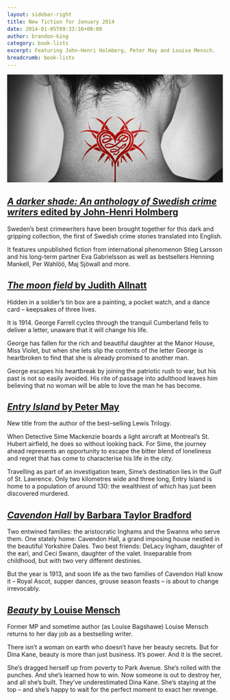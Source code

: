 ```yaml
---
layout: sidebar-right
title: New fiction for January 2014
date: 2014-01-05T09:33:10+00:00
author: brandon-king
category: book-lists
excerpt: Featuring John-Henri Holmberg, Peter May and Louise Mensch.
breadcrumb: book-lists
---
```

![A darker shade: An anthology of Swedish crime writers edited by John-Henri Holmberg](/images/featured/featured-a-darker-shade.jpg)

## [<cite>A darker shade: An anthology of Swedish crime writers</cite> edited by John-Henri Holmberg](https://suffolk.spydus.co.uk/cgi-bin/spydus.exe/ENQ/OPAC/BIBENQ/1666587?QRY=CTIBIB%3C%20IRN(35041172)&QRYTEXT=A%20darker%20shade%20%3A%2017%20Swedish%20stories%20of%20murder%2C%20mystery%20%26%20suspense)

Sweden&#8217;s best crimewriters have been brought together for this dark and gripping collection, the first of Swedish crime stories translated into English.

It features unpublished fiction from international phenomenon Stieg Larsson and his long-term partner Eva Gabrielsson as well as bestsellers Henning Mankell, Per Wahlöö, Maj Sjöwall and more.

## [<cite>The moon field</cite> by Judith Allnatt](https://suffolk.spydus.co.uk/cgi-bin/spydus.exe/ENQ/OPAC/BIBENQ/1667066?QRY=CTIBIB%3C%20IRN(34003684)&QRYTEXT=The%20moon%20field)

Hidden in a soldier&#8217;s tin box are a painting, a pocket watch, and a dance card – keepsakes of three lives.

It is 1914. George Farrell cycles through the tranquil Cumberland fells to deliver a letter, unaware that it will change his life.

George has fallen for the rich and beautiful daughter at the Manor House, Miss Violet, but when she lets slip the contents of the letter George is heartbroken to find that she is already promised to another man.

George escapes his heartbreak by joining the patriotic rush to war, but his past is not so easily avoided. His rite of passage into adulthood leaves him believing that no woman will be able to love the man he has become.

## [<cite>Entry Island</cite> by Peter May](https://suffolk.spydus.co.uk/cgi-bin/spydus.exe/ENQ/OPAC/BIBENQ/1667860?QRY=CTIBIB%3C%20IRN(31742391)&QRYTEXT=Entry%20Island)

New title from the author of the best–selling Lewis Trilogy.

When Detective Sime Mackenzie boards a light aircraft at Montreal&#8217;s St. Hubert airfield, he does so without looking back. For Sime, the journey ahead represents an opportunity to escape the bitter blend of loneliness and regret that has come to characterise his life in the city.

Travelling as part of an investigation team, Sime&#8217;s destination lies in the Gulf of St. Lawrence. Only two kilometres wide and three long, Entry Island is home to a population of around 130: the wealthiest of which has just been discovered murdered.

## [<cite>Cavendon Hall</cite> by Barbara Taylor Bradford](https://suffolk.spydus.co.uk/cgi-bin/spydus.exe/ENQ/OPAC/BIBENQ/1668918?QRY=CTIBIB%3C%20IRN(31742262)&QRYTEXT=Cavendon%20Hall)

Two entwined families: the aristocratic Inghams and the Swanns who serve them. One stately home: Cavendon Hall, a grand imposing house nestled in the beautiful Yorkshire Dales. Two best friends: DeLacy Ingham, daughter of the earl, and Ceci Swann, daughter of the valet. Inseparable from childhood, but with two very different destinies.

But the year is 1913, and soon life as the two families of Cavendon Hall know it – Royal Ascot, supper dances, grouse season feasts – is about to change irrevocably.

## [<cite>Beauty</cite> by Louise Mensch](http://suffolk.spydus.co.uk/cgi-bin/spydus.exe/ENQ/OPAC/BIBENQ/6517631?QRY=CTIBIB%3C%20IRN(406280)&QRYTEXT=Beauty)

Former MP and sometime author (as Louise Bagshawe) Louise Mensch returns to her day job as a bestselling writer.

There isn&#8217;t a woman on earth who doesn&#8217;t have her beauty secrets. But for Dina Kane, beauty is more than just business. It&#8217;s power. And it is the secret.

She&#8217;s dragged herself up from poverty to Park Avenue. She&#8217;s rolled with the punches. And she&#8217;s learned how to win. Now someone is out to destroy her, and all she&#8217;s built. They&#8217;ve underestimated Dina Kane. She&#8217;s staying at the top – and she&#8217;s happy to wait for the perfect moment to exact her revenge.
